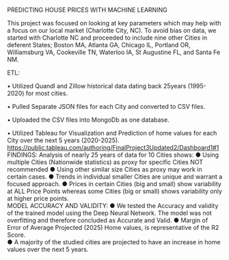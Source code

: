 PREDICTING HOUSE PRICES WITH MACHINE LEARNING

This project was focused on looking at key parameters which may help with a focus on our local market (Charlotte City, NC).
To avoid bias on data, we started with Charlotte NC and proceeded to include nine other Cities in deferent States; Boston MA, Atlanta GA, Chicago IL, Portland OR, Williamsburg VA, Cookeville TN, Waterloo IA, St Augustine FL, and Santa Fe NM.

ETL: 

•	Utilized Quandl and Zillow historical data dating back 25years (1995-2020) for most cities.

•	Pulled Separate JSON files for each City and converted to CSV files.

•	Uploaded the CSV files into MongoDb as one database.

•	Utilized Tableau for Visualization and Prediction of home values for each City over the next 5 years (2020-2025). https://public.tableau.com/authoring/FinalProject3Updated2/Dashboard1#1
FINDINGS:
Analysis of nearly 25 years of data for 10 Cities shows:
●	Using multiple Cities (Nationwide statistics) as proxy for specific Cities NOT recommended
●	Using other similar size Cities as proxy may work in certain cases. 
●	Trends in individual smaller Cities are unique and warrant a focused approach.
●	Prices in certain Cities (big and small) show variability at ALL Price Points whereas some Cities (big or small) shows variability only at higher price points.  
MODEL ACCURACY AND VALIDITY:
●	We tested the Accuracy and validity of the trained model using the Deep Neural Network. The model was not overfitting and therefore concluded as Accurate and Valid.
●	Margin of Error of Average Projected (2025) Home values, is representative of the R2 Score.  
●	A majority of the studied cities are projected to have an increase in home values over the next 5 years.  
